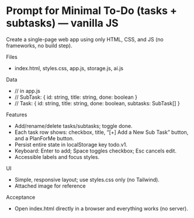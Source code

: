# Prompt for Minimal To-Do (tasks + subtasks) — vanilla JS

Create a single-page web app using only HTML, CSS, and JS (no frameworks, no build step).

Files

- index.html, styles.css, app.js, storage.js, ai.js

Data

- // in app.js
- // SubTask: { id: string, title: string, done: boolean }
- // Task:    { id: string, title: string, done: boolean, subtasks: SubTask[] }

Features

- Add/rename/delete tasks/subtasks; toggle done.
- Each task row shows: checkbox, title, “[+] Add a New Sub Task” button, and a PlanForMe button.
- Persist entire state in localStorage key todo.v1.
- Keyboard: Enter to add; Space toggles checkbox; Esc cancels edit.
- Accessible labels and focus styles.

UI

- Simple, responsive layout; use styles.css only (no Tailwind).
- Attached image for reference

Acceptance

- Open index.html directly in a browser and everything works (no server).